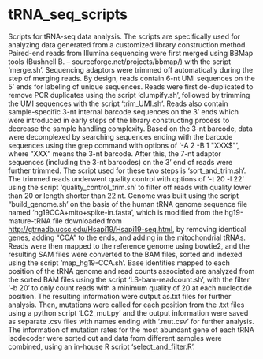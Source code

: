 # tRNA_seq_scripts
Scripts for tRNA-seq data analysis. 
The scripts are specifically used for analyzing data generated from a customized library construction method.
Paired-end reads from Illumina sequencing were first merged using BBMap tools (Bushnell B. – sourceforge.net/projects/bbmap/) with the script ‘merge.sh’. 
Sequencing adaptors were trimmed off automatically during the step of merging reads. By design, reads contain 6-nt UMI sequences on the 5’ ends for labeling of unique sequences. Reads were first de-duplicated to remove PCR duplicates using the script ‘clumpify.sh’, followed by trimming the UMI sequences with the script ‘trim_UMI.sh’. 
Reads also contain sample-specific 3-nt internal barcode sequences on the 3’ ends which were introduced in early steps of the library constructing process to decrease the sample handling complexity. Based on the 3-nt barcode, data were decomplexed by searching sequences ending with the barcode sequences using the grep command with options of ‘-A 2 -B 1 "XXX$"’, where “XXX” means the 3-nt barcode. After this, the 7-nt adaptor sequences (including the 3-nt barcodes) on the 3’ end of reads were further trimmed. The script used for these two steps is ‘sort_and_trim.sh’. 
The trimmed reads underwent quality control with options of ‘-t 20 -l 22’ using the script ‘quality_control_trim.sh’ to filter off reads with quality lower than 20 or length shorter than 22 nt. 
Genome was built using the script “build_genome.sh’ on the basis of the human tRNA genome sequence file named ‘hg19CCA+mito+spike-in.fasta’, which is modified from the hg19-mature-tRNA file downloaded from http://gtrnadb.ucsc.edu/Hsapi19/Hsapi19-seq.html, by removing identical genes, adding “CCA” to the ends, and adding in the mitochondrial tRNAs. 
Reads were then mapped to the reference genome using bowtie2, and the resulting SAM files were converted to the BAM files, sorted and indexed using the script ‘map_hg19-CCA.sh’.
Base identities mapped to each position of the tRNA genome and read counts associated are analyzed from the sorted BAM files using the script ‘LS-bam-readcount.sh’, with the filter ‘-b 20’ to only count reads with a minimum quality of 20 at each nucleotide position. The resulting information were output as.txt files for further analysis. 
Then, mutations were called for each position from the .txt files using a python script ‘LC2_mut.py’ and the output information were saved as separate .csv files with names ending with ‘.mut.csv’ for further analysis. 
The information of mutation rates for the most abundant gene of each tRNA isodecoder were sorted out and data from different samples were combined, using an in-house R script ‘select_and_filter.R’. 
